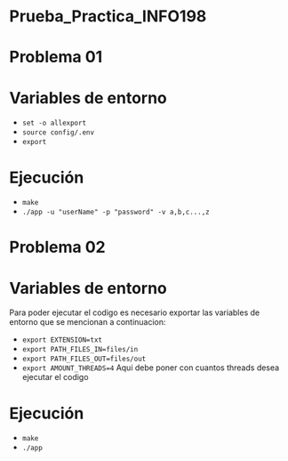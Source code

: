 # Prueba_Practica_INFO198

# Problema 01
# Variables de entorno
- `set -o allexport`  
- `source config/.env`
- `export`  

# Ejecución
- `make`
- `./app -u "userName" -p "password" -v a,b,c...,z`

# Problema 02
#    Variables de entorno
Para poder ejecutar el codigo es necesario exportar las variables de entorno que se mencionan a continuacion:
- `export EXTENSION=txt`
- `export PATH_FILES_IN=files/in`
- `export PATH_FILES_OUT=files/out`
- `export AMOUNT_THREADS=4` Aqui debe poner con cuantos threads desea ejecutar el codigo

# Ejecución 
- `make`
- `./app`
